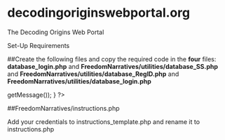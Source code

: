 # decodingoriginswebportal.org
The Decoding Origins Web Portal 

Set-Up Requirements
 
##Create the following files and copy the required code in the **four** files:
**database_login.php** and **FreedomNarratives/utilities/database_SS.php** and **FreedomNarratives/utilities/database_RegID.php** and **FreedomNarratives/utilities/database_login.php**

<?php
$server = '';
$username = '';
$password = '';
$database = '';

try{
	$conn = new PDO("mysql:host=$server;dbname=$database;", $username, $password);
} catch(PDOException $e){
	die( "Connection failed: " . $e->getMessage());
}
?>

##FreedomNarratives/instructions.php

Add your credentials to instructions_template.php and rename it to instructions.php
